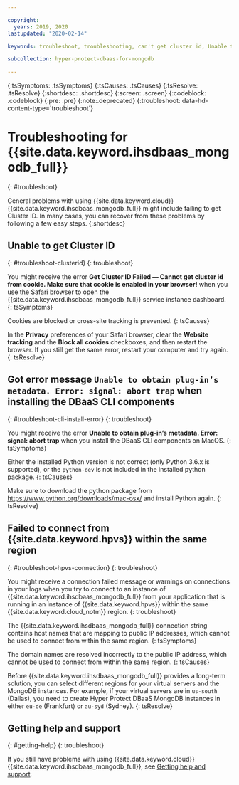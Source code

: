 ```yaml
---

copyright:
  years: 2019, 2020
lastupdated: "2020-02-14"

keywords: troubleshoot, troubleshooting, can't get cluster id, Unable to obtain plug-in’s metadata, cannot connect from Hyper Protect Virtual Servers, get help

subcollection: hyper-protect-dbaas-for-mongodb

---
```


{:tsSymptoms: .tsSymptoms}
{:tsCauses: .tsCauses}
{:tsResolve: .tsResolve}
{:shortdesc: .shortdesc}
{:screen: .screen}
{:codeblock: .codeblock}
{:pre: .pre}
{:note:.deprecated}
{:troubleshoot: data-hd-content-type='troubleshoot'}

# Troubleshooting for {{site.data.keyword.ihsdbaas_mongodb_full}}
{: #troubleshoot}

General problems with using {{site.data.keyword.cloud}} {{site.data.keyword.ihsdbaas_mongodb_full}} might include failing to get Cluster ID. In many cases, you can recover from these problems by following a few easy steps.
{:shortdesc}

## Unable to get Cluster ID
{: #troubleshoot-clusterid}
{: troubleshoot}

You might receive the error **Get Cluster ID Failed — Cannot get cluster id from cookie. Make sure that cookie is enabled in your browser!** when you use the Safari browser to open the {{site.data.keyword.ihsdbaas_mongodb_full}} service instance dashboard.
{: tsSymptoms}

Cookies are blocked or cross-site tracking is prevented.
{: tsCauses}

In the **Privacy** preferences of your Safari browser, clear the **Website tracking** and the **Block all cookies** checkboxes, and then restart the browser. If you still get the same error, restart your computer and try again.
{: tsResolve}

## Got error message `Unable to obtain plug-in’s metadata. Error: signal: abort trap` when installing the DBaaS CLI components
{: #troubleshoot-cli-install-error}
{: troubleshoot}

You might receive the error **Unable to obtain plug-in’s metadata. Error: signal: abort trap** when you install the DBaaS CLI components on MacOS.
{: tsSymptoms}

Either the installed Python version is not correct (only Python 3.6.x is supported), or the `python-dev` is not included in the installed python package.
{: tsCauses}

Make sure to download the python package from https://www.python.org/downloads/mac-osx/ and install Python again.
{: tsResolve}

## Failed to connect from {{site.data.keyword.hpvs}} within the same region
{: #troubleshoot-hpvs-connection}
{: troubleshoot}

You might receive a connection failed message or warnings on connections in your logs when you try to connect to an instance of {{site.data.keyword.ihsdbaas_mongodb_full}} from your application that is running in an instance of {{site.data.keyword.hpvs}} within the same {{site.data.keyword.cloud_notm}} region.
{: troubleshoot}

The {{site.data.keyword.ihsdbaas_mongodb_full}} connection string contains host names that are mapping to public IP addresses, which cannot be used to connect from within the same region.
{: tsSymptoms}

The domain names are resolved incorrectly to the public IP address, which cannot be used to connect from within the same region.
{: tsCauses}

Before {{site.data.keyword.ihsdbaas_mongodb_full}} provides a long-term solution, you can select different regions for your virtual servers and the MongoDB instances. For example, if your virtual servers are in `us-south` (Dallas), you need to create Hyper Protect DBaaS MongoDB instances in either `eu-de` (Frankfurt) or `au-syd` (Sydney).
{: tsResolve}

## Getting help and support
{: #getting-help}
{: troubleshoot}

If you still have problems with using {{site.data.keyword.cloud}} {{site.data.keyword.ihsdbaas_mongodb_full}}, see [Getting help and support](/docs/hyper-protect-dbaas-for-mongodb?topic=hyper-protect-dbaas-for-mongodb-getting-help-and-support).
